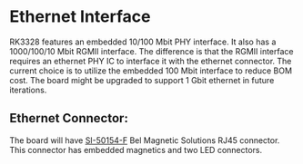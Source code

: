 # Ethernet Interface
RK3328 features an embedded 10/100 Mbit PHY interface. It also has a 1000/100/10 Mbit RGMII interface. The difference is that the RGMII interface requires an ethernet PHY IC to interface it with the ethernet connector. The current choice is to utilize the embedded 100 Mbit interface to reduce BOM cost. The board might be upgraded to support 1 Gbit ethernet in future iterations. 

## Ethernet Connector: 

The board will have [SI-50154-F](https://belfuse.com/product/part-details?partn=SI-50154-F "SI-50154-F") Bel Magnetic Solutions RJ45 connector. This connector has embedded magnetics and two LED connectors. 
